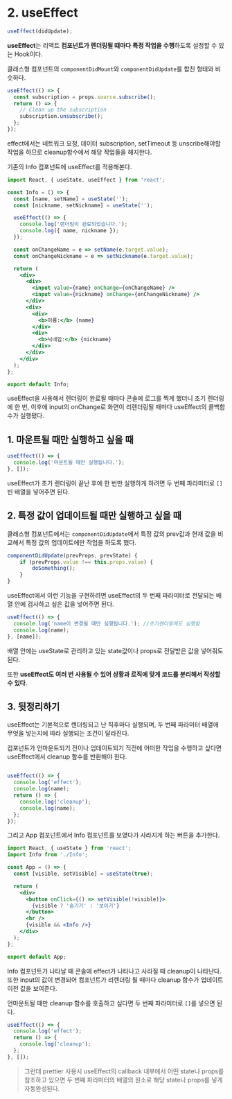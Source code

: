 # 2. useEffect

```javascript
useEffect(didUpdate);
```

**useEffect**는 리액트 **컴포넌트가 렌더링될 떄마다 특정 작업을 수행**하도록 설정할 수 있는 Hook이다.

클래스형 컴포넌트의 `componentDidMount`와 `componentDidUpdate`를 합친 형태와 비슷하다.

```javascript
useEffect(() => {
  const subscription = props.source.subscribe();
  return () => {
    // Clean up the subscription
    subscription.unsubscribe();
  };
});
```

effect에서는 네트워크 요청, 데이터 subscription, setTimeout 등 unscribe해야할 작업을 하므로 cleanup함수에서 해당 작업들을 해지한다.

기존의 Info 컴포넌트에 useEffect를 적용해본다.

```jsx
import React, { useState, useEffect } from 'react';

const Info = () => {
  const [name, setName] = useState('');
  const [nickname, setNickname] = useState('');

  useEffect(() => {
    console.log('렌더링이 완료되었습니다.');
    console.log({ name, nickname });
  });

  const onChangeName = e => setName(e.target.value);
  const onChangeNickname = e => setNickname(e.target.value);

  return (
    <div>
      <div>
        <input value={name} onChange={onChangeName} />
        <input value={nickname} onChange={onChangeNickname} />
      </div>
      <div>
        <div>
          <b>이름:</b> {name}
        </div>
        <div>
          <b>닉네임:</b> {nickname}
        </div>
      </div>
    </div>
  );
};

export default Info;
```

useEffect을 사용해서 렌더링이 완료될 때마다 콘솔에 로그를 찍게 했더니 초기 렌더링에 한 번, 이후에 input의 onChange로 화면이 리렌더링될 때마다 useEffect의 콜백함수가 실행됐다.

## 1. 마운트될 때만 실행하고 싶을 때

```javascript
useEffect(() => {
  console.log('마운트될 때만 실행됩니다.');
}, []);
```

useEffect가 초기 렌더링이 끝난 후에 한 번만 실행하게 하려면 두 번째 파라미터로 `[]` 빈 배열을 넣어주면 된다.

## 2. 특정 값이 업데이트될 때만 실행하고 싶을 때

클래스형 컴포넌트에서는 `componentDidUpdate`에서 특정 값의 prev값과 현재 값을 비교해서 특정 값의 업데이트에만 작업을 하도록 했다.

```javascript
componentDidUpdate(prevProps, prevState) {
    if (prevProps.value !== this.props.value) {
        doSomething();
    }
}
```

useEffect에서 이런 기능을 구현하려면 useEffect의 두 번째 파라미터로 전달되는 배열 안에 검사하고 싶은 값을 넣어주면 된다.

```javascript
useEffect(() => {
  console.log('name이 변경될 때만 실행됩니다.'); //초기렌더링에도 실행됨
  console.log(name);
}, [name]);
```

배열 안에는 useState로 관리하고 있는 state값이나 props로 전달받은 값을 넣어줘도 된다.

또한 **useEffect도 여러 번 사용될 수 있어 상황과 로직에 맞게 코드를 분리해서 작성할 수 있다**.

## 3. 뒷정리하기

useEffect는 기본적으로 렌더링되고 난 직후마다 실행되며, 두 번째 파라미터 배열에 무엇을 넣는지에 따라 실행되는 조건이 달라진다.

컴포넌트가 언마운트되기 전이나 업데이트되기 직전에 어떠한 작업을 수행하고 싶다면 useEffect에서 cleanup 함수를 반환해야 한다.

```javascript

useEffect(() => {
  console.log('effect');
  console.log(name);
  return () => {
    console.log('cleanup');
    console.log(name);
  };
});
```

그리고 App 컴포넌트에서 Info 컴포넌트를 보였다가 사라지게 하는 버튼을 추가한다.

```jsx
import React, { useState } from 'react';
import Info from './Info';

const App = () => {
  const [visible, setVisible] = useState(true);

  return (
    <div>
      <button onClick={() => setVisible(!visible)}>
        {visible ? '숨기기' : '보이기'}
      </button>
      <hr />
      {visible && <Info />}
    </div>
  );
};

export default App;
```

Info 컴포넌트가 나타날 때 콘솔에 effect가 나타나고 사라질 때 cleanup이 나타난다. 또한 input의 값이 변경되어 컴포넌트가 리렌더링 될 때마다 cleanup 함수가 업데이트 이전 값을 보여준다.

언마운트될 때만 cleanup 함수를 호출하고 싶다면 두 번째 파라미터로 `[]`를 넣으면 된다.

```jsx
useEffect(() => {
  console.log('effect');
  return () => {
    console.log('cleanup');
  };
}, []);
```

> 그런데 prettier 사용시 useEffect의 callback 내부에서 어떤 state나 props를 참조하고 있으면 두 번째 파라미터의 배열의 원소로 해당 state나 props를 넣게 자동완성된다.